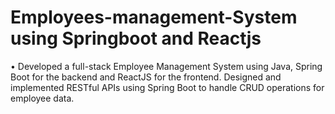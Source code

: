 # Employees-management-System using Springboot and Reactjs
•	Developed a full-stack Employee Management System using Java, Spring Boot for the backend and ReactJS for the frontend.
  Designed and implemented RESTful APIs using Spring Boot to handle CRUD operations for employee data.
